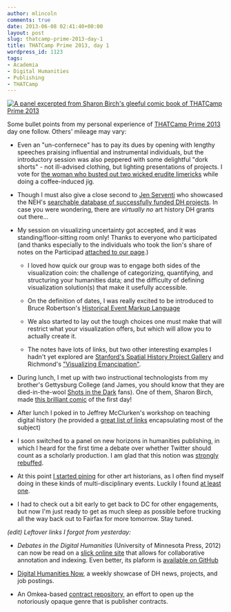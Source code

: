 ```yaml
---
author: mlincoln
comments: true
date: 2013-06-08 02:41:40+00:00
layout: post
slug: thatcamp-prime-2013-day-1
title: THATCamp Prime 2013, day 1
wordpress_id: 1123
tags:
- Academia
- Digital Humanities
- Publishing
- THATCamp
---
```


[![A panel excerpted from Sharon Birch's gleeful comic book of THATCamp Prime 2013][book]](https://www.dropbox.com/s/jq39aglfp29erub/Retro.pdf)

[book]: http://mlincoln.files.wordpress.com/2013/06/screen-shot-2013-06-07-at-9-54-17-pm.jpg "A panel excerpted from Sharon Birch's gleeful comic book of THATCamp Prime 2013"


Some bullet points from my personal experience of [THATCamp Prime 2013](http://chnm2013.thatcamp.org/) day one follow. Others' mileage may vary:

- Even an "un-confernece" has to pay its dues by opening with lengthy speeches praising influential and instrumental individuals, but the introductory session was also peppered with some delightful "dork shorts" - not ill-advised clothing, but lighting presentations of projects. I vote for [the woman who busted out two wicked erudite limericks](https://twitter.com/KathrynTomasek) while doing a coffee-induced jig.

- Though I must also give a close second to [Jen Serventi](http://twitter.com/jenserventi) who showcased the NEH's [searchable database of successfully funded DH projects](https://securegrants.neh.gov/publicquery/). In case you were wondering, there are *virtually no* art history DH grants out there...

- My session on visualizing uncertainty got accepted, and it was standing/floor-sitting room only! Thanks to everyone who participated (and thanks especially to the individuals who took the lion's share of notes on the Participad [attached to our page](http://chnm2013.thatcamp.org/notepads/session-notes/).)

	- I loved how quick our group was to engage both sides of the visualization coin: the challenge of categorizing, quantifying, and structuring your humanities data; and the difficulty of defining visualization solution(s) that make it usefully accessible.

	- On the definition of dates, I was really excited to be introduced to Bruce Robertson's [Historical Event Markup Language](http://heml.mta.ca/heml-cocoon/)

	- We also started to lay out the tough choices one must make that will restrict what your visualization offers, but which will allow you to actually create it.

	- The notes have lots of links, but two other interesting examples I hadn't yet explored are [Stanford's Spatial History Project Gallery](http://www.stanford.edu/group/spatialhistory/cgi-bin/site/gallery.php) and Richmond's ["Visualizing Emancipation"](http://dsl.richmond.edu/emancipation/).

- During lunch, I met up with two instructional technologists from my brother's Gettysburg College (and James, you should know that they are died-in-the-wool [Shots in the Dark](http://www.youtube.com/watch?v=Ffdt0Zw1BG8) fans). One of them, Sharon Birch, made [this brilliant comic](https://www.dropbox.com/s/jq39aglfp29erub/Retro.pdf) of the first day!

- After lunch I poked in to Jeffrey McClurken's workshop on teaching digital history (he provided a [great list of links](https://docs.google.com/document/d/1GNbwozFt--ab_RyReU7WumOtSZuNmYhUazhSljIk8RQ/edit#heading=h.o29zpwsm8wx) encapsulating most of the subject)

- I soon switched to a panel on new horizons in humanities publishing, in which I heard for the first time a debate over whether Twitter should count as a scholarly production. I am glad that this notion was [strongly rebuffed](https://twitter.com/savasavasava/status/343087808719749121).

- At this point [I started pining](https://twitter.com/matthewdlincoln/status/343063910745788417) for other art historians, as I often find myself doing in these kinds of multi-disciplinary events. Luckily I found [at least one](http://chnm2013.thatcamp.org/author/eblake/).

- I had to check out a bit early to get back to DC for other engagements, but now I'm just ready to get as much sleep as possible before trucking all the way back out to Fairfax for more tomorrow. Stay tuned.




*(edit) Leftover links I forgot from yesterday:*


- *Debates in the Digital Humanities* (University of Minnesota Press, 2012) can now be read on a [slick online site](http://dhdebates.gc.cuny.edu/debates) that allows for collaborative annotation and indexing. Even better, its plaform is [available on GitHub](https://github.com/castiron/didh)

- [Digital Humanities Now](http://digitalhumanitiesnow.org), a weekly showcase of DH news, projects, and job postings.

- An Omkea-based [contract repository](http://contractrepository.omeka.net/), an effort to open up the notoriously opaque genre that is publisher contracts.